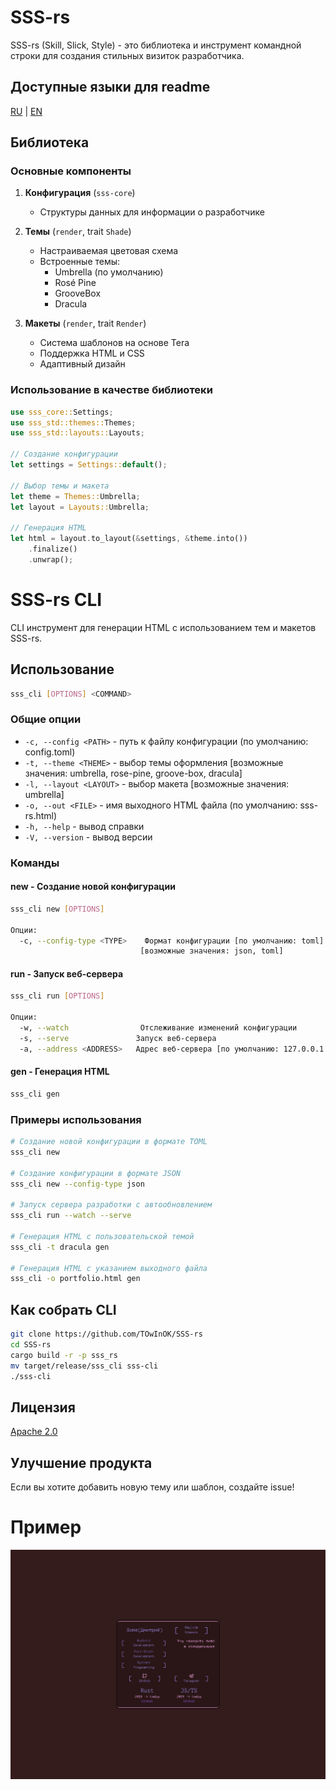 # SSS-rs

SSS-rs (Skill, Slick, Style) - это библиотека и инструмент командной строки для создания стильных визиток разработчика.

## Доступные языки для readme
[RU](README_ru#SSS-rs) | [EN](README_ru#SSS-rs)

## Библиотека

### Основные компоненты

1. **Конфигурация** (`sss-core`)
   - Структуры данных для информации о разработчике

2. **Темы** (`render`, trait `Shade`)
   - Настраиваемая цветовая схема
   - Встроенные темы:
     - Umbrella (по умолчанию)
     - Rosé Pine
     - GrooveBox
     - Dracula

3. **Макеты** (`render`, trait `Render`)
   - Система шаблонов на основе Tera
   - Поддержка HTML и CSS
   - Адаптивный дизайн

### Использование в качестве библиотеки

```rust
use sss_core::Settings;
use sss_std::themes::Themes;
use sss_std::layouts::Layouts;

// Создание конфигурации
let settings = Settings::default();

// Выбор темы и макета
let theme = Themes::Umbrella;
let layout = Layouts::Umbrella;

// Генерация HTML
let html = layout.to_layout(&settings, &theme.into())
    .finalize()
    .unwrap();
```

# SSS-rs CLI

CLI инструмент для генерации HTML с использованием тем и макетов SSS-rs.

## Использование

```bash
sss_cli [OPTIONS] <COMMAND>
```

### Общие опции

- `-c, --config <PATH>` - путь к файлу конфигурации (по умолчанию: config.toml)
- `-t, --theme <THEME>` - выбор темы оформления [возможные значения: umbrella, rose-pine, groove-box, dracula]
- `-l, --layout <LAYOUT>` - выбор макета [возможные значения: umbrella]
- `-o, --out <FILE>` - имя выходного HTML файла (по умолчанию: sss-rs.html)
- `-h, --help` - вывод справки
- `-V, --version` - вывод версии

### Команды

#### new - Создание новой конфигурации
```bash
sss_cli new [OPTIONS]

Опции:
  -c, --config-type <TYPE>    Формат конфигурации [по умолчанию: toml]
                             [возможные значения: json, toml]
```

#### run - Запуск веб-сервера
```bash
sss_cli run [OPTIONS]

Опции:
  -w, --watch                Отслеживание изменений конфигурации
  -s, --serve               Запуск веб-сервера
  -a, --address <ADDRESS>   Адрес веб-сервера [по умолчанию: 127.0.0.1:8081]
```

#### gen - Генерация HTML
```bash
sss_cli gen
```

### Примеры использования

```bash
# Создание новой конфигурации в формате TOML
sss_cli new

# Создание конфигурации в формате JSON
sss_cli new --config-type json

# Запуск сервера разработки с автообновлением
sss_cli run --watch --serve

# Генерация HTML с пользовательской темой
sss_cli -t dracula gen

# Генерация HTML с указанием выходного файла
sss_cli -o portfolio.html gen
```

## Как собрать CLI

```bash
git clone https://github.com/TOwInOK/SSS-rs
cd SSS-rs
cargo build -r -p sss_rs
mv target/release/sss_cli sss-cli
./sss-cli
```

## Лицензия
[Apache 2.0](LICENSE)

## Улучшение продукта
Если вы хотите добавить новую тему или шаблон, создайте issue!

# Пример
![Пример карточки](.content/umbrella.umbrella.jpeg)
